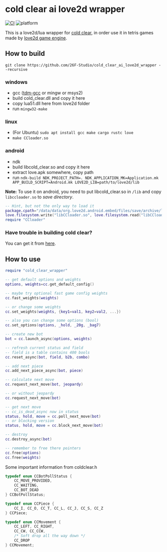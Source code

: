 # cold clear ai love2d wrapper
[![CI](https://github.com/26F-Studio/cold_clear_ai_love2d_wrapper/workflows/CI/badge.svg)](https://github.com/26F-Studio/cold_clear_ai_love2d_wrapper/actions)
![platform](https://img.shields.io/badge/platform-windows%20%7C%20linux%20%7C%20android-brightgreen.svg)

This is a love2d/lua wrapper for [cold clear](https://github.com/MinusKelvin/cold-clear), in order use it in tetris games made by [love2d game engine](https://love2d.org/).

## How to build
`git clone https://github.com/26F-Studio/cold_clear_ai_love2d_wrapper --recursive`
### windows
* gcc ([tdm-gcc](https://jmeubank.github.io/tdm-gcc/) or mingw or msys2)
* build cold_clear.dll and copy it here
* copy lua51.dll here from love2d folder
* run `mingw32-make`

### linux
* (For Ubuntu) `sudo apt install gcc make cargo rustc love`
* `make CCloader.so`

### android
* ndk
* build libcold_clear.so and copy it here
* extract love.apk somewhere, copy path
* run `ndk-build NDK_PROJECT_PATH=. NDK_APPLICATION_MK=Application.mk APP_BUILD_SCRIPT=Android.mk LOVE2D_LIB=path/to/love2d/lib`

**Note:** To use it on android, you need to put libcold_clear.so in `/lib` and copy `libccloader.so` to *save directory*.
```lua
-- Hint, but not the only way to load it
package.cpath="/data/data/org.love2d.android.embed/files/save/archive/lib?.so;"..package.cpath
love.filesystem.write("libCCloader.so", love.filesystem.read("libCCloader.so"))
require "CCloader"
```

### Have trouble in building cold clear?
You can get it from [here](https://github.com/flaribbit/cold-clear/actions).

## How to use
```lua
require "cold_clear_wrapper"

-- get default options and weights
options, weights=cc.get_default_config()

-- maybe try optional fast game config weights
cc.fast_weights(weights)

-- or change some weights
cc.set_weights(weights, {key1=val1, key2=val2, ...})

-- also you can change some options (bool)
cc.set_options(options, _hold, _20g, _bag7)

-- create new bot
bot = cc.launch_async(options, weights)

-- refresh current status and field
-- field is a table contains 400 bools
cc.reset_async(bot, field, b2b, combo)

-- add next piece
cc.add_next_piece_async(bot, piece)

-- calculate next move
cc.request_next_move(bot, jeopardy)

-- or without jeopardy
cc.request_next_move(bot)

-- get next move
-- cc_is_dead_async now in status
status, hold, move = cc.poll_next_move(bot)
-- or blocking version
status, hold, move = cc.block_next_move(bot)

-- destroy
cc.destroy_async(bot)

-- remember to free there pointers
cc.free(options)
cc.free(weights)
```

Some important information from coldclear.h

```c
typedef enum CCBotPollStatus {
    CC_MOVE_PROVIDED,
    CC_WAITING,
    CC_BOT_DEAD
} CCBotPollStatus;

typedef enum CCPiece {
    CC_I, CC_O, CC_T, CC_L, CC_J, CC_S, CC_Z
} CCPiece;

typedef enum CCMovement {
    CC_LEFT, CC_RIGHT,
    CC_CW, CC_CCW,
    /* Soft drop all the way down */
    CC_DROP
} CCMovement;
```
